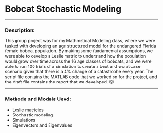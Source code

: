 # Bobcat Stochastic Modeling
---
### Description:

This group project was for my Mathmetical Modeling class, where we were tasked with developing an age structured model for the endangered Florida female bobcat population.
By making some fundamental assumptions, we were able to develop a Leslie matrix to understand how the population would grow over time across the 16 age classes
of bobcats, and we were able to run 100 trials of a simulation to create a best and worst case scenario given that there is a 4% change of a catastrophe 
every year. The script file contains the MATLAB code that we worked on for the project, and the draft file contains the report that we developed. 🐱

---

### Methods and Models Used:

- Leslie matricies 
- Stochastic modeling
- Simulations
- Eigenvectors and Eigenvalues
